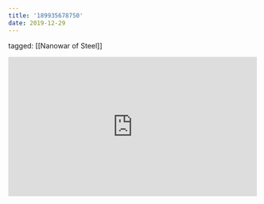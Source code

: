 ```yaml
---
title: '189935678750'
date: 2019-12-29
---
```

tagged: [[Nanowar of Steel]]
<iframe allow="accelerometer; autoplay; clipboard-write; encrypted-media; gyroscope; picture-in-picture" allowfullscreen="" frameborder="0" height="281" id="youtube_iframe" src="https://www.youtube.com/embed/Arh4_98Dx8g?feature=oembed&amp;enablejsapi=1&amp;origin=https://safe.txmblr.com&amp;wmode=opaque" width="500"></iframe>